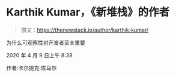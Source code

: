 # Karthik Kumar，《新堆栈》的作者

> 原文：<https://thenewstack.io/author/karthik-kumar/>

为什么可观察性对开发者至关重要

2020 年 4 月 9 日上午 8:38

作者:卡尔提克·库马尔